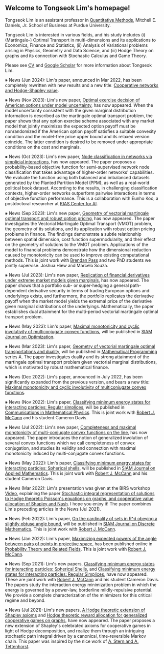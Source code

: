 ## Welcome to Tongseok Lim's homepage!

Tongseok Lim is an assistant professor in [Quantitative Methods](https://krannert.purdue.edu/directory/view.php?search=FacArea&FacAreaList=61), Mitchell E. Daniels, Jr. School of Business at Purdue University.

Tongseok Lim is interested in various fields, and his study includes (i) (Martingale–) Optimal Transport in multi-dimensions and its applications to Economics, Finance and Statistics, (ii) Analysis of Variational problems arising in Physics, Geometry and Data Science, and (iii) Hodge Theory on graphs and its connection with Stochastic Calculus and Game Theory. 

Please see [CV](https://tlim0213.github.io/folder/TLIM_CV.pdf) and [Google Scholar](https://scholar.google.com/citations?user=n-Qz1vgAAAAJ&hl=en) for more information about Tongseok Lim.

⁍ News (Jun 2024): Lim's paper, announced in Mar 2022, has been completely rewritten with new results and a new title: [Cooperative networks and Hodge-Shapley value](https://tlim0213.github.io/folder/papers/HodgeShapley.pdf).

⁍ News (Nov 2023): Lim's new paper, [Optimal exercise decision of American options under model uncertainty](https://tlim0213.github.io/folder/papers/Opt.Stop.MOT.pdf), has now appeared. When the model uncertainty consistent with the given marginal distribution information is described as the martingale optimal transport problem, the paper shows that any option exercise scheme associated with any market model that jointly maximizes the expected option payoff must be nonrandomized if the American option payoff satisfies a suitable convexity condition and the model-free price upper bound and its relaxed version coincide. The latter condition is desired to be removed under appropriate conditions on the cost and marginals.


⁍ News (Oct 2023): Lim's new paper, [Node classification in networks via simplicial interactions](https://tlim0213.github.io/folder/papers/NodeClassification.pdf), has now appeared. The paper proposes a probability-based objective function for semi-supervised network node classification that takes advantage of higher-order networks' capabilities. We evaluate the function using both balanced and imbalanced datasets generated by the Planted Partition Model (PPM), as well as a real-world political book dataset. According to the results, in challenging classification contexts, higher-order networks outperform pairwise interactions in terms of objective function performance. This is a collaboration with Eunho Koo, a postdoctoral researcher at [KIAS Center for AI](https://www.kias.re.kr/kias/cp/centrsPgmsMng/introduction.do?centrspgmsCd=AI&menuNo=403020).

⁍ News (Sep 2023): Lim's new paper, [Geometry of vectorial martingale optimal transport and robust option pricing](https://tlim0213.github.io/folder/papers/VMOT_and_robust_option_pricing.pdf), has now appeared. The paper investigates the Vectorial Martingale Optimal Transport (VMOT) problem, the geometry of its solutions, and its application with robust option pricing problems in finance. The findings demonstrate a subtle relationship between spatial dimension, cost function supermodularity, and their effect on the geometry of solutions to the VMOT problem. Applications of the model to financial problems demonstrate how the dimensional reduction caused by monotonicity can be used to improve existing computational methods. This is joint work with [Brendan Pass](https://sites.ualberta.ca/~pass/) and two PhD students we jointly supervise: Joshua Hiew and Marcelo Souza. 

⁍ News (Jul 2023): Lim's new paper, [Replication of financial derivatives under extreme market models given marginals](https://tlim0213.github.io/folder/papers/multiperiodVMOT.pdf), has now appeared. The paper shows that a portfolio sub- or super-hedging a general path-dependent derivative security in terms of trading European options and underlyings exists, and furthermore, the portfolio replicates the derivative payoff when the market model yields the extremal price of the derivative given marginal distributions of the underlyings. Mathematically, the paper establishes dual attainment for the multi-period vectorial martingale optimal transport problem.

⁍ News (May 2023): Lim's paper, [Maximal monotonicity and cyclic involutivity of multiconjugate convex functions](https://tlim0213.github.io/folder/papers/MMconvexanalysis2.pdf), will be published in [SIAM Journal on Optimization](https://www.siam.org/publications/journals/siam-journal-on-optimization-siopt).

⁍ News (Mar 2023): Lim's paper, [Geometry of vectorial martingale optimal transportations and duality](https://tlim0213.github.io/folder/papers/VMOT.pdf), will be published in [Mathematical Programming](https://www.springer.com/journal/10107) series A. The paper investigates duality and its strong attainment of the martingale optimal transport problem given vectorial marginal distributions, which is motivated by robust mathematical finance.

⁍ News (Dec 2022): Lim's paper, announced in July 2022, has been significantly expanded from the previous version, and bears a new title: [Maximal monotonicity and cyclic involutivity of multiconjugate convex functions](https://tlim0213.github.io/folder/papers/MMconvexanalysis2.pdf).

⁍ News (Nov 2022): Lim's paper, [Classifying minimum energy states for interacting particles: Regular simplices](https://tlim0213.github.io/folder/papers/Simplex.pdf), will be published in [Communications in Mathematical Physics](https://www.springer.com/journal/220). This is joint work with [Robert J. McCann](http://www.math.toronto.edu/mccann/) and his student Cameron Davis.

⁍ News (Jul 2022): Lim's new paper, [Completeness and maximal monotonicity of multi-conjugate convex functions on the line](https://tlim0213.github.io/folder/papers/MMconvexanalysis.pdf), has now appeared. The paper introduces the notion of generalized involution of several convex functions which we call completeness of convex conjugation, and studies its validity and connection with maximal monotonicity induced by multi-conjugate convex functions.

⁍ News (May 2022): Lim's paper, [Classifying minimum energy states for interacting particles: Spherical shells](https://arxiv.org/pdf/2107.11718.pdf), will be published in [SIAM Journal on Applied Mathematics](https://www.siam.org/publications/journals/siam-journal-on-applied-mathematics-siap). This is joint work with [Robert J. McCann](http://www.math.toronto.edu/mccann/) and his student Cameron Davis.

⁍ News (Mar 2022): Lim's presentation was given at the BIRS workshop [Video](http://www.birs.ca/events/2022/5-day-workshops/22w5166/videos/watch/202203211443-Lim.html), explaining the paper [Stochastic integral representation of solutions to Hodge theoretic Poisson's equations on graphs, and cooperative value allocation of Shapley and Nash](https://tlim0213.github.io/folder/papers/PoissonHodgegraph.pdf). I hope you enjoy it! The paper combines Lim's preceding articles in the News (Jul 2021).

⁍ News (Feb 2022): Lim's paper, [On the cardinality of sets in R^d obeying a slightly obtuse angle bound](https://arxiv.org/pdf/2007.13871.pdf), will be published in [SIAM Journal on Discrete Mathematics](https://www.siam.org/publications/journals/siam-journal-on-discrete-mathematics-sidma). This is joint work with [Robert J. McCann](http://www.math.toronto.edu/mccann/).

⁍ News (Jan 2022): Lim's paper, [Maximizing expected powers of the angle between pairs of points in projective space](https://rdcu.be/cFHnR), has been published online in [Probability Theory and Related Fields](https://www.springer.com/journal/440). This is joint work with [Robert J. McCann](http://www.math.toronto.edu/mccann/).

⁍ News (Sep 2021): Lim's new papers, [Classifying minimum energy states for interacting particles: Spherical Shells](http://www.math.toronto.edu/mccann/papers/SphericalShell.pdf), and [Classifying minimum energy states for interacting particles: Regular Simplices](http://www.math.toronto.edu/mccann/papers/Simplices.pdf), have now appeared. These are joint work with [Robert J. McCann](http://www.math.toronto.edu/mccann/) and his student Cameron Davis. The papers study the interaction energy minimization problem in which the energy is governed by a power-law, borderline mildly-repulsive potential. We provide a complete characterization of the minimizers for this critical regime and beyond.

⁍ News (Jul 2021): Lim's new papers, [A Hodge theoretic extension of Shapley axioms](https://tlim0213.github.io/folder/papers/ShapleyAxioms.pdf) and  [Hodge theoretic reward allocation for generalized cooperative games on graphs](https://tlim0213.github.io/folder/papers/ShapleyGeneralGraph.pdf), have now appeared. The paper proposes a new extension of Shapley's celebrated axioms for cooperative games in light of Hodge decomposition, and realize them through an intriguing stochastic path integral driven by a canonical, time-reversible Markov chain. This paper was inspired by the nice work of [A. Stern and A. Tettenhorst](https://arxiv.org/abs/1709.08318).

